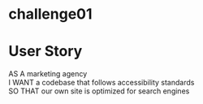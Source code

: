 # challenge01

# User Story  
AS A marketing agency  
I WANT a codebase that follows accessibility standards  
SO THAT our own site is optimized for search engines  
